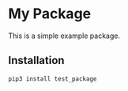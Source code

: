 # My Package

This is a simple example package.

## Installation

```bash
pip3 install test_package
